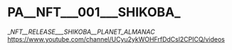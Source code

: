 # __PA__NFT___001___SHIKOBA___
__NFT__RELEASE___SHIKOBA__PLANET_ALMANAC_
https://www.youtube.com/channel/UCyu2ykWOHFrfDdCsl2CPICQ/videos
